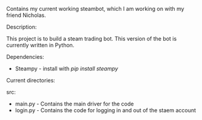 Contains my current working steambot, which I am working on with my friend
Nicholas.

Description:

This project is to build a steam trading bot. This version of the bot is
currently written in Python.

Dependencies:

* Steampy - install with *pip install steampy*

Current directories:

src:

* main.py - Contains the main driver for the code
* login.py - Contains the code for logging in and out of the staem account
